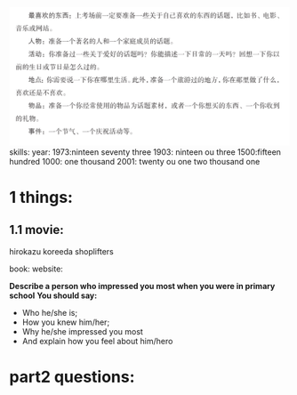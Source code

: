 ![upgit_20220820_1660960915.png](https://raw.githubusercontent.com/leoparin/myObsidianPic/main/2022/08/upgit_20220820_1660960915.png)
skills:
year: 1973:ninteen seventy three
1903: ninteen ou three
1500:fifteen hundred
1000: one thousand
2001: twenty ou one
two thousand one
# 1 things:
## 1.1 movie:
hirokazu koreeda
shoplifters

book:
website:


**Describe a person who impressed you most when you were in primary school**
**You should say:**

-   Who he/she is;
-   How you knew him/her;
-   Why he/she impressed you most
-   And explain how you feel about him/hero


# part2 questions:
